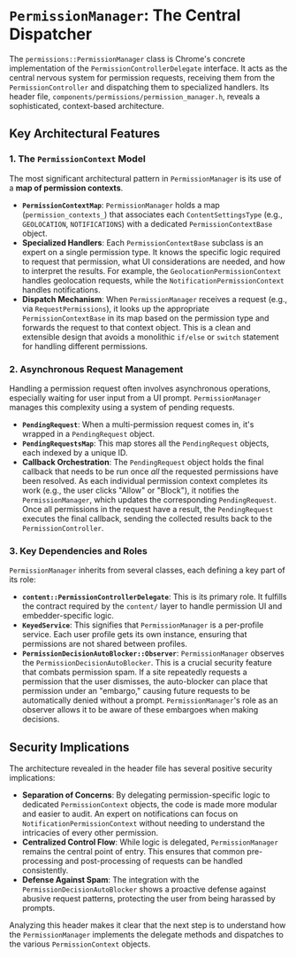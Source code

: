 # `PermissionManager`: The Central Dispatcher

The `permissions::PermissionManager` class is Chrome's concrete implementation of the `PermissionControllerDelegate` interface. It acts as the central nervous system for permission requests, receiving them from the `PermissionController` and dispatching them to specialized handlers. Its header file, `components/permissions/permission_manager.h`, reveals a sophisticated, context-based architecture.

## Key Architectural Features

### 1. The `PermissionContext` Model

The most significant architectural pattern in `PermissionManager` is its use of a **map of permission contexts**.

-   **`PermissionContextMap`**: `PermissionManager` holds a map (`permission_contexts_`) that associates each `ContentSettingsType` (e.g., `GEOLOCATION`, `NOTIFICATIONS`) with a dedicated `PermissionContextBase` object.
-   **Specialized Handlers**: Each `PermissionContextBase` subclass is an expert on a single permission type. It knows the specific logic required to request that permission, what UI considerations are needed, and how to interpret the results. For example, the `GeolocationPermissionContext` handles geolocation requests, while the `NotificationPermissionContext` handles notifications.
-   **Dispatch Mechanism**: When `PermissionManager` receives a request (e.g., via `RequestPermissions`), it looks up the appropriate `PermissionContextBase` in its map based on the permission type and forwards the request to that context object. This is a clean and extensible design that avoids a monolithic `if/else` or `switch` statement for handling different permissions.

### 2. Asynchronous Request Management

Handling a permission request often involves asynchronous operations, especially waiting for user input from a UI prompt. `PermissionManager` manages this complexity using a system of pending requests.

-   **`PendingRequest`**: When a multi-permission request comes in, it's wrapped in a `PendingRequest` object.
-   **`PendingRequestsMap`**: This map stores all the `PendingRequest` objects, each indexed by a unique ID.
-   **Callback Orchestration**: The `PendingRequest` object holds the final callback that needs to be run once *all* the requested permissions have been resolved. As each individual permission context completes its work (e.g., the user clicks "Allow" or "Block"), it notifies the `PermissionManager`, which updates the corresponding `PendingRequest`. Once all permissions in the request have a result, the `PendingRequest` executes the final callback, sending the collected results back to the `PermissionController`.

### 3. Key Dependencies and Roles

`PermissionManager` inherits from several classes, each defining a key part of its role:

-   **`content::PermissionControllerDelegate`**: This is its primary role. It fulfills the contract required by the `content/` layer to handle permission UI and embedder-specific logic.
-   **`KeyedService`**: This signifies that `PermissionManager` is a per-profile service. Each user profile gets its own instance, ensuring that permissions are not shared between profiles.
-   **`PermissionDecisionAutoBlocker::Observer`**: `PermissionManager` observes the `PermissionDecisionAutoBlocker`. This is a crucial security feature that combats permission spam. If a site repeatedly requests a permission that the user dismisses, the auto-blocker can place that permission under an "embargo," causing future requests to be automatically denied without a prompt. `PermissionManager`'s role as an observer allows it to be aware of these embargoes when making decisions.

## Security Implications

The architecture revealed in the header file has several positive security implications:

-   **Separation of Concerns**: By delegating permission-specific logic to dedicated `PermissionContext` objects, the code is made more modular and easier to audit. An expert on notifications can focus on `NotificationPermissionContext` without needing to understand the intricacies of every other permission.
-   **Centralized Control Flow**: While logic is delegated, `PermissionManager` remains the central point of entry. This ensures that common pre-processing and post-processing of requests can be handled consistently.
-   **Defense Against Spam**: The integration with the `PermissionDecisionAutoBlocker` shows a proactive defense against abusive request patterns, protecting the user from being harassed by prompts.

Analyzing this header makes it clear that the next step is to understand how the `PermissionManager` implements the delegate methods and dispatches to the various `PermissionContext` objects.